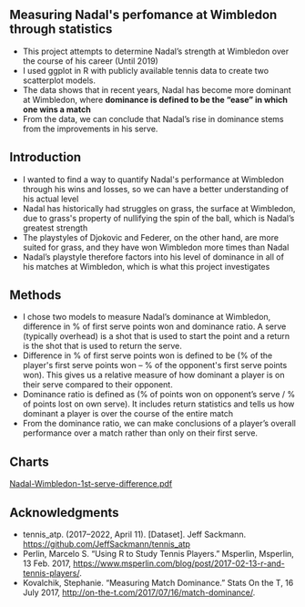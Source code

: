 ## Measuring Nadal's perfomance at Wimbledon through statistics

- This project attempts to determine Nadal’s strength at Wimbledon over the course of his career (Until 2019)
- I used ggplot in R with publicly available tennis data to create two scatterplot models. 
- The data shows that in recent years, Nadal has become more dominant at Wimbledon, where **dominance is defined to be the “ease” in which one wins a match** 
- From the data, we can conclude that Nadal’s rise in dominance stems from the improvements in his serve.

## Introduction

- I wanted to find a way to quantify Nadal's performance at Wimbledon through his wins and losses, so we can have a better understanding of his actual level
- Nadal has historically had struggles on grass, the surface at Wimbledon, due to grass's property of nullifying the spin of the ball, which is Nadal’s greatest strength
- The playstyles of Djokovic and Federer, on the other hand, are more suited for grass, and they have won Wimbledon more times than Nadal
- Nadal’s playstyle therefore factors into his level of dominance in all of his matches at Wimbledon, which is what this project investigates

## Methods
- I chose two models to measure Nadal’s dominance at Wimbledon, difference in % of first serve points won and dominance ratio. A  serve (typically overhead) is a shot that is used to start the point and a return is the shot that is used to return the serve.​
- Difference in % of first serve points won is defined to be (% of the player's first serve points won –  % of the opponent's first serve points won). This gives us a relative measure of how dominant a player is on their serve compared to their opponent. 
- Dominance ratio is defined as (% of points won on opponent’s serve / % of points lost on own serve). It includes return statistics and tells us how dominant a player is over the course of the entire match
- From the dominance ratio, we can make conclusions of a player’s overall performance over a match rather than only on their first serve. ​

## Charts


[Nadal-Wimbledon-1st-serve-difference.pdf](https://github.com/PSS128/Nadal-s-Performance-at-Wimbledon/files/9468734/Nadal-Wimbledon-1st-serve-difference.pdf)




## Acknowledgments

- tennis_atp. (2017–2022, April 11). [Dataset]. Jeff Sackmann. https://github.com/JeffSackmann/tennis_atp
- Perlin, Marcelo S. “Using R to Study Tennis Players.” Msperlin, Msperlin, 13 Feb. 2017, https://www.msperlin.com/blog/post/2017-02-13-r-and-tennis-players/. 
- Kovalchik, Stephanie. “Measuring Match Dominance.” Stats On the T, 16 July 2017, http://on-the-t.com/2017/07/16/match-dominance/.

